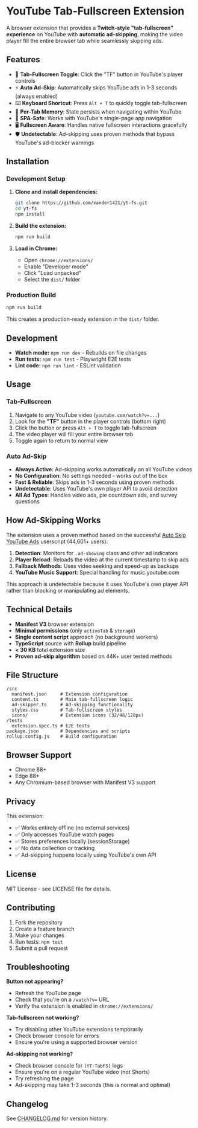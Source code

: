 # YouTube Tab-Fullscreen Extension

A browser extension that provides a **Twitch-style "tab-fullscreen" experience** on YouTube with **automatic ad-skipping**, making the video player fill the entire browser tab while seamlessly skipping ads.

## Features

- 🎯 **Tab-Fullscreen Toggle**: Click the "TF" button in YouTube's player controls
- ⚡ **Auto Ad-Skip**: Automatically skips YouTube ads in 1-3 seconds (always enabled)
- ⌨️ **Keyboard Shortcut**: Press `Alt + T` to quickly toggle tab-fullscreen
- 💾 **Per-Tab Memory**: State persists when navigating within YouTube
- 🔄 **SPA-Safe**: Works with YouTube's single-page app navigation
- 🖥️ **Fullscreen Aware**: Handles native fullscreen interactions gracefully
- 🛡️ **Undetectable**: Ad-skipping uses proven methods that bypass YouTube's ad-blocker warnings

## Installation

### Development Setup

1. **Clone and install dependencies:**
   ```bash
   git clone https://github.com/xander1421/yt-fs.git
   cd yt-fs
   npm install
   ```

2. **Build the extension:**
   ```bash
   npm run build
   ```

3. **Load in Chrome:**
   - Open `chrome://extensions/`
   - Enable "Developer mode"
   - Click "Load unpacked"
   - Select the `dist/` folder

### Production Build

```bash
npm run build
```

This creates a production-ready extension in the `dist/` folder.

## Development

- **Watch mode:** `npm run dev` - Rebuilds on file changes
- **Run tests:** `npm run test` - Playwright E2E tests
- **Lint code:** `npm run lint` - ESLint validation

## Usage

### Tab-Fullscreen
1. Navigate to any YouTube video (`youtube.com/watch?v=...`)
2. Look for the **"TF"** button in the player controls (bottom right)
3. Click the button or press `Alt + T` to toggle tab-fullscreen
4. The video player will fill your entire browser tab
5. Toggle again to return to normal view

### Auto Ad-Skip
- **Always Active**: Ad-skipping works automatically on all YouTube videos
- **No Configuration**: No settings needed - works out of the box
- **Fast & Reliable**: Skips ads in 1-3 seconds using proven methods
- **Undetectable**: Uses YouTube's own player API to avoid detection
- **All Ad Types**: Handles video ads, pie countdown ads, and survey questions

## How Ad-Skipping Works

The extension uses a proven method based on the successful [Auto Skip YouTube Ads](https://greasyfork.org/en/scripts/498197-auto-skip-youtube-ads) userscript (44,601+ users):

1. **Detection**: Monitors for `.ad-showing` class and other ad indicators
2. **Player Reload**: Reloads the video at the current timestamp to skip ads
3. **Fallback Methods**: Uses video seeking and speed-up as backups
4. **YouTube Music Support**: Special handling for music.youtube.com

This approach is undetectable because it uses YouTube's own player API rather than blocking or manipulating ad elements.

## Technical Details

- **Manifest V3** browser extension
- **Minimal permissions** (only `activeTab` & `storage`)
- **Single content script** approach (no background workers)
- **TypeScript** source with **Rollup** build pipeline
- **< 30 KB** total extension size
- **Proven ad-skip algorithm** based on 44K+ user tested methods

## File Structure

```
/src
  manifest.json     # Extension configuration
  content.ts        # Main tab-fullscreen logic
  ad-skipper.ts     # Ad-skipping functionality
  styles.css        # Tab-fullscreen styles
  icons/            # Extension icons (32/48/128px)
/tests
  extension.spec.ts # E2E tests
package.json        # Dependencies and scripts
rollup.config.js    # Build configuration
```

## Browser Support

- Chrome 88+
- Edge 88+
- Any Chromium-based browser with Manifest V3 support

## Privacy

This extension:
- ✅ Works entirely offline (no external services)
- ✅ Only accesses YouTube watch pages
- ✅ Stores preferences locally (sessionStorage)
- ✅ No data collection or tracking
- ✅ Ad-skipping happens locally using YouTube's own API

## License

MIT License - see LICENSE file for details.

## Contributing

1. Fork the repository
2. Create a feature branch
3. Make your changes
4. Run tests: `npm test`
5. Submit a pull request

## Troubleshooting

**Button not appearing?**
- Refresh the YouTube page
- Check that you're on a `/watch?v=` URL
- Verify the extension is enabled in `chrome://extensions/`

**Tab-fullscreen not working?**
- Try disabling other YouTube extensions temporarily
- Check browser console for errors
- Ensure you're using a supported browser version

**Ad-skipping not working?**
- Check browser console for `[YT-TabFS]` logs
- Ensure you're on a regular YouTube video (not Shorts)
- Try refreshing the page
- Ad-skipping may take 1-3 seconds (this is normal and optimal)

## Changelog

See [CHANGELOG.md](CHANGELOG.md) for version history. 
